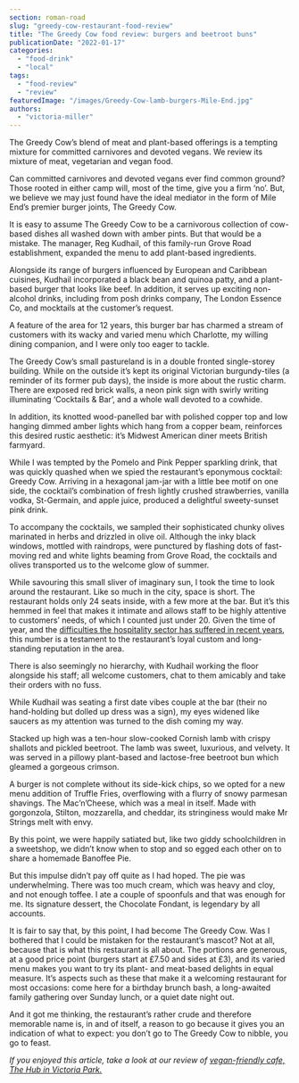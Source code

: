 ```yaml
---
section: roman-road
slug: "greedy-cow-restaurant-food-review"
title: "The Greedy Cow food review: burgers and beetroot buns"
publicationDate: "2022-01-17"
categories: 
  - "food-drink"
  - "local"
tags: 
  - "food-review"
  - "review"
featuredImage: "/images/Greedy-Cow-lamb-burgers-Mile-End.jpg"
authors: 
  - "victoria-miller"
---
```


The Greedy Cow’s blend of meat and plant-based offerings is a tempting mixture for committed carnivores and devoted vegans. We review its mixture of meat, vegetarian and vegan food.

Can committed carnivores and devoted vegans ever find common ground? Those rooted in either camp will, most of the time, give you a firm ‘no’. But, we believe we may just found have the ideal mediator in the form of Mile End’s premier burger joints, The Greedy Cow.

It is easy to assume The Greedy Cow to be a carnivorous collection of cow-based dishes all washed down with amber pints. But that would be a mistake. The manager, Reg Kudhail, of this family-run Grove Road establishment, expanded the menu to add plant-based ingredients. 

Alongside its range of burgers influenced by European and Caribbean cuisines, Kudhail incorporated a black bean and quinoa patty, and a plant-based burger that looks like beef. In addition, it serves up exciting non-alcohol drinks, including from posh drinks company, The London Essence Co, and mocktails at the customer’s request.

A feature of the area for 12 years, this burger bar has charmed a stream of customers with its wacky and varied menu which Charlotte, my willing dining companion, and I were only too eager to tackle. 

The Greedy Cow’s small pastureland is in a double fronted single-storey building. While on the outside it’s kept its original Victorian burgundy-tiles (a reminder of its former pub days), the inside is more about the rustic charm. There are exposed red brick walls, a neon pink sign with swirly writing illuminating ‘Cocktails & Bar’, and a whole wall devoted to a cowhide. 

In addition, its knotted wood-panelled bar with polished copper top and low hanging dimmed amber lights which hang from a copper beam, reinforces this desired rustic aesthetic: it’s Midwest American diner meets British farmyard.

While I was tempted by the Pomelo and Pink Pepper sparkling drink, that was quickly quashed when we spied the restaurant’s eponymous cocktail: Greedy Cow. Arriving in a hexagonal jam-jar with a little bee motif on one side, the cocktail’s combination of fresh lightly crushed strawberries, vanilla vodka, St-Germain, and apple juice, produced a delightful sweety-sunset pink drink. 

To accompany the cocktails, we sampled their sophisticated chunky olives marinated in herbs and drizzled in olive oil. Although the inky black windows, mottled with raindrops, were punctured by flashing dots of fast-moving red and white lights beaming from Grove Road, the cocktails and olives transported us to the welcome glow of summer.

While savouring this small sliver of imaginary sun, I took the time to look around the restaurant. Like so much in the city, space is short. The restaurant holds only 24 seats inside, with a few more at the bar. But it’s this hemmed in feel that makes it intimate and allows staff to be highly attentive to customers’ needs, of which I counted just under 20. Given the time of year, and the [difficulties the hospitality sector has suffered in recent years](https://www.bbc.co.uk/news/business-59675031), this number is a testament to the restaurant’s loyal custom and long-standing reputation in the area. 

There is also seemingly no hierarchy, with Kudhail working the floor alongside his staff; all welcome customers, chat to them amicably and take their orders with no fuss.

While Kudhail was seating a first date vibes couple at the bar (their no hand-holding but dolled up dress was a sign), my eyes widened like saucers as my attention was turned to the dish coming my way. 

Stacked up high was a ten-hour slow-cooked Cornish lamb with crispy shallots and pickled beetroot. The lamb was sweet, luxurious, and velvety. It was served in a pillowy plant-based and lactose-free beetroot bun which gleamed a gorgeous crimson.

A burger is not complete without its side-kick chips, so we opted for a new menu addition of Truffle Fries, overflowing with a flurry of snowy parmesan shavings. The Mac’n’Cheese, which was a meal in itself. Made with gorgonzola, Stilton, mozzarella, and cheddar, its stringiness would make Mr Strings melt with envy.

By this point, we were happily satiated but, like two giddy schoolchildren in a sweetshop, we didn’t know when to stop and so egged each other on to share a homemade Banoffee Pie. 

But this impulse didn’t pay off quite as I had hoped. The pie was underwhelming. There was too much cream, which was heavy and cloy, and not enough toffee. I ate a couple of spoonfuls and that was enough for me. Its signature dessert, the Chocolate Fondant, is legendary by all accounts.

It is fair to say that, by this point, I had become The Greedy Cow. Was I bothered that I could be mistaken for the restaurant’s mascot? Not at all, because that is what this restaurant is all about. The portions are generous, at a good price point (burgers start at £7.50 and sides at £3), and its varied menu makes you want to try its plant- and meat-based delights in equal measure. It’s aspects such as these that make it a welcoming restaurant for most occasions: come here for a birthday brunch bash, a long-awaited family gathering over Sunday lunch, or a quiet date night out. 

And it got me thinking, the restaurant’s rather crude and therefore memorable name is, in and of itself, a reason to go because it gives you an indication of what to expect: you don’t go to The Greedy Cow to nibble, you go to feast.

_If you enjoyed this article, take a look at our review of [vegan-friendly cafe, The Hub in Victoria Park.](https://romanroadlondon.com/hub-cafe-victoria-park-vegan-food-review/)_


